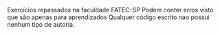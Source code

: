 Exercícios repassados na faculdade FATEC-SP
Podem conter erros visto que são apenas para aprendizados
Qualquer código escrito nao possui nenhum tipo de autoria.
